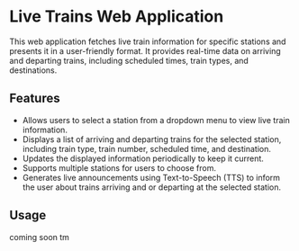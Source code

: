 # Live Trains Web Application

This web application fetches live train information for specific stations and presents it in a user-friendly format. It provides real-time data on arriving and departing trains, including scheduled times, train types, and destinations.

## Features

- Allows users to select a station from a dropdown menu to view live train information.
- Displays a list of arriving and departing trains for the selected station, including train type, train number, scheduled time, and destination.
- Updates the displayed information periodically to keep it current.
- Supports multiple stations for users to choose from.
- Generates live announcements using Text-to-Speech (TTS) to inform the user about trains arriving and or departing at the selected station.

## Usage

coming soon tm
